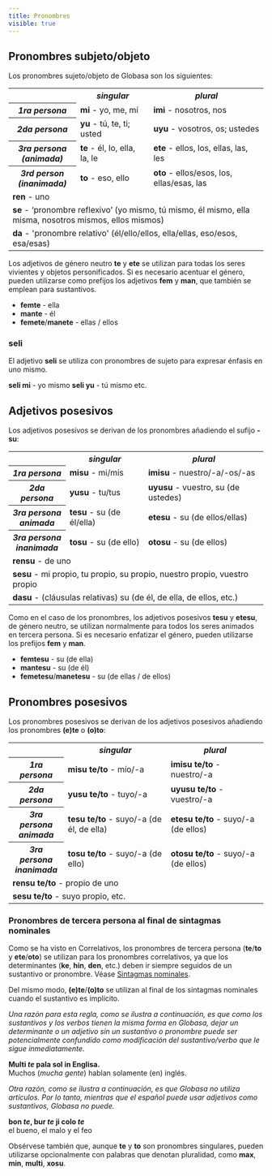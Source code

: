 ```yaml
---
title: Pronombres
visible: true
---
```


## Pronombres subjeto/objeto

Los pronombres sujeto/objeto de Globasa son los siguientes:

<table style="width:100%">
  <tbody><tr>
    <td></td>
    <th><b><i>singular</i></b></th>
    <th><b><i>plural</i></b></th>
  </tr>
  <tr>
    <th><b><i>1ra persona</i></b></th>
    <td><b>mi</b> - yo, me, mí</td>
    <td><b>imi</b> - nosotros, nos</td>
  </tr>
  <tr>
    <th><b><i>2da persona</i></b></th>
    <td><b>yu</b> - tú, te, ti; usted</td>
    <td><b>uyu</b> - vosotros, os; ustedes</td>
  </tr>
  <tr>
  <th><b><i>3ra persona<br>(animada)</i></b></th>
    <td><b>te</b> - él, lo, ella, la, le</td>
    <td><b>ete</b> - ellos, los, ellas, las, les</td>
  </tr>
  <tr>
  <th><b><i>3rd person<br>(inanimada)</i></b></th>
    <td><b>to</b> - eso, ello</td>
    <td><b>oto</b> - ellos/esos, los, ellas/esas, las</td>
  </tr>
  <tr>
  </tr>
  <tr>
  <td colspan="3"><b>ren</b> - uno</td>
  </tr>
  <tr>
  <td colspan="3"><b>se</b> - ‘pronombre reflexivo’ (yo mismo, tú mismo, él mismo, ella misma, nosotros mismos, ellos mismos)
</td>
  </tr>
  <tr>
  <td colspan="3"><b>da</b> - 'pronombre relativo' (él/ello/ellos, ella/ellas, eso/esos, esa/esas)</td>
  </tr>
</tbody></table>

Los adjetivos de género neutro **te** y **ete** se utilizan para todas los seres vivientes y objetos personificados. Si es necesario acentuar el género, pueden utilizarse como prefijos los adjetivos **fem** y **man**, que también se emplean para sustantivos.

* **femte** - ella
* **mante** - él
* **femete**/**manete** - ellas / ellos

### seli

El adjetivo **seli** se utiliza con pronombres de sujeto para expresar énfasis en uno mismo.

**seli mi** - yo mismo 
**seli yu** - tú mismo
etc.

## Adjetivos posesivos <a id="suyali_sifalexi"></a>

Los adjetivos posesivos se derivan de los pronombres añadiendo el sufijo **-su**:

<table style="width:100%">
  <tbody><tr>
    <td></td>
    <th><b><i>singular</i></b></th>
    <th><b><i>plural</i></b></th>
  </tr>
  <tr>
    <th><b><i>1ra persona</i></b></th>
    <td><b>misu</b> - mi/mis</td>
    <td><b>imisu</b> - nuestro/-a/-os/-as</td>
  </tr>
  <tr>
    <th><b><i>2da persona</i></b></th>
    <td><b>yusu</b> - tu/tus</td>
    <td><b>uyusu</b> - vuestro, su (de ustedes)</td>
  </tr>
  <tr>
  <th><b><i>3ra persona<br>animada</i></b></th>
    <td><b>tesu</b> - su (de él/ella)</td>
    <td><b>etesu</b> - su (de ellos/ellas)</td>
  </tr>
  <tr>
  <th><b><i>3ra persona<br>inanimada</i></b></th>
    <td><b>tosu</b> - su (de ello)</td>
    <td><b>otosu</b> - su (de ellos)</td>
  </tr>
  <tr>
  </tr>
  <tr>
  <td colspan="3"><b>rensu</b> - de uno</td>
  </tr>
  <tr>
  <td colspan="3"><b>sesu</b> - mi propio, tu propio, su propio, nuestro propio, vuestro propio
</td>
  </tr>
      <tr>
  <td colspan="3"><b>dasu</b> - (cláusulas relativas) su (de él, de ella, de ellos, etc.)
</td>
  </tr>
</tbody></table>

Como en el caso de los pronombres, los adjetivos posesivos **tesu** y **etesu**, de género neutro, se utilizan normalmente para todos los seres animados en tercera persona. Si es necesario enfatizar el género, pueden utilizarse los prefijos **fem** y **man**.

* **femtesu** - su (de ella)
* **mantesu** - su (de él)
* **femetesu**/**manetesu** - su (de ellas / de ellos)

## Pronombres posesivos

Los pronombres posesivos se derivan de los adjetivos posesivos añadiendo los pronombres **(e)te** o **(o)to**:

<table style="width:100%">
  <tbody><tr>
    <td></td>
    <th><b><i>singular</i></b></th>
    <th><b><i>plural</i></b></th>
  </tr>
  <tr>
    <th><b><i>1ra persona</i></b></th>
    <td><b>misu te/to</b> - mío/-a</td>
    <td><b>imisu te/to</b> - nuestro/-a</td>
  </tr>
  <tr>
    <th><b><i>2da persona</i></b></th>
    <td><b>yusu te/to</b> - tuyo/-a</td>
    <td><b>uyusu te/to</b> - vuestro/-a</td>
  </tr>
  <tr>
  <th><b><i>3ra persona<br>animada</i></b></th>
    <td><b>tesu te/to</b> - suyo/-a (de él, de ella)</td>
    <td><b>etesu te/to</b> - suyo/-a (de ellos)</td>
  </tr>
  <tr>
  <th><b><i>3ra persona<br>inanimada</i></b></th>
    <td><b>tosu te/to</b> - suyo/-a (de ello)</td>
    <td><b>otosu te/to</b> - suyo/-a (de ellos)</td>
  </tr>
  <tr>
  </tr>
  <tr>
  <td colspan="3"><b>rensu te/to</b> - propio de uno</td>
  </tr>
  <tr>
  <td colspan="3"><b>sesu te/to</b> - suyo propio, etc.
</td>
  </tr>
</tbody></table>

### Pronombres de tercera persona al final de sintagmas nominales

Como se ha visto en Correlativos, los pronombres de tercera persona (**te**/**to** y **ete**/**oto**) se utilizan para los pronombres correlativos, ya que los determinantes (**ke**, **hin**, **den**, etc.) deben ir siempre seguidos de un sustantivo or pronombre.  Véase [Sintagmas nominales](/gramati/jumlemonli-estrutur#pronamelexi_in_namelexili_jumlemon).

Del mismo modo, **(e)te**/**(o)to** se utilizan al final de los sintagmas nominales cuando el sustantivo es implícito. 

_Una razón para esta regla, como se ilustra a continuación, es que como los sustantivos y los verbos tienen la misma forma en Globasa, dejar un determinante o un adjetivo sin un sustantivo o pronombre puede ser potencialmente confundido como modificación del sustantivo/verbo que le sigue inmediatamente._

**Multi _te_ pala sol in Englisa.**  
Muchos (_mucha gente_) hablan solamente (en) inglés.

_Otra razón, como se ilustra a continuación, es que Globasa no utiliza artículos. Por lo tanto, mientras que el español puede usar adjetivos como sustantivos, Globasa no puede._

**bon _te_, bur _te_ ji colo _te_**  
el bueno, el malo y el feo

Obsérvese también que, aunque **te** y **to** son pronombres singulares, pueden utilizarse opcionalmente con palabras que denotan pluralidad, como **max**, **min**, **multi**, **xosu**.  
